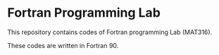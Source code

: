 # Fortran Programming Lab

This repository contains codes of Fortran programming Lab (MAT316).

These codes are written in Fortran 90.